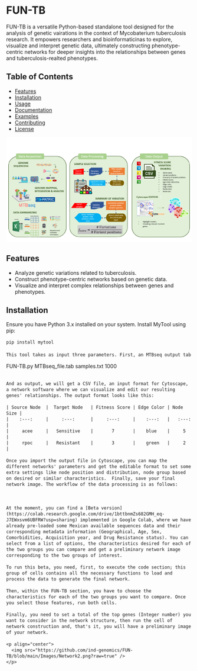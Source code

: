 # FUN-TB

FUN-TB is a versatile Python-based standalone tool designed for the analysis of genetic vairations in the context of Mycobaterium tuberculosis research. It empowers researchers and bioinformaticinas to explore, visualize and interpret  genetic data, ultimately constructing phenotype-centric networks for deeper insights into the relationships between genes and tuberculosis-realted phenotypes.

## Table of Contents

- [Features](#features)
- [Installation](#installation)
- [Usage](#usage)
- [Documentation](#documentation)
- [Examples](#examples)
- [Contributing](#contributing)
- [License](#license)

<p align="center">
  <img src="Images/FUN-TB.png" />
</p>

## Features

- Analyze genetic variations related to tuberculosis.
- Construct phenotype-centric networks based on genetic data.
- Visualize and interpret complex relationships between genes and phenotypes.

## Installation

Ensure you have Python 3.x installed on your system. Install MyTool using pip:

```bash
pip install mytool

This tool takes as input three parameters. First, an MTBseq output tab file. Second, a list of samples in txt format that you want to compare and, finally, an integer number representing the number of top genes you want to get from the interest groups. To run this tool, you have to execute the following-like command:

```
FUN-TB.py MTBseq_file.tab samples.txt 1000
```

And as output, we will get a CSV file, an input format for Cytoscape, a network software where we can visualize and edit our resulting genes' relationships. The output format looks like this:

| Source Node  |  Target Node   | Fitness Score | Edge Color | Node Size |
|    :---:     |     :---:      |     :---:     |    :---:   |   :---:   |
|     acee     |   Sensitive    |       7       |    blue    |     5     |
|     rpoc     |   Resistant    |       3       |    green   |     2     |

Once you import the output file in Cytoscape, you can map the different networks' parameters and get the editable format to set some extra settings like node position and distribution, node group based on desired or similar characteristics.  Finally, save your final network image. The workflow of the data processing is as follows:



At the moment, you can find a [Beta version](https://colab.research.google.com/drive/1bttbnmZs682GMH_eq-J7EWxsvm6UBFRW?usp=sharing) implemented in Google Colab, where we have already pre-loaded some Mexican available sequences data and their corresponding metadata information (Geographical, Age, Sex, Comorbidities, Acquisition year, and Drug Resistance status). You can select from a list of options, the characteristics desired for each of the two groups you can compare and get a preliminary network image corresponding to the two groups of interest.

To run this beta, you need, first, to execute the code section; this group of cells contains all the necessary functions to load and process the data to generate the final network.

Then, within the FUN-TB section, you have to choose the characteristics for each of the two groups you want to compare. Once you select those features, run both cells.

Finally, you need to set a total of the top genes (Integer number) you want to consider in the network structure, then run the cell of network construction and, that's it, you will have a preliminary image of your network.

<p align="center">
  <img src="https://github.com/ind-genomics/FUN-TB/blob/main/Images/Network2.png?raw=true" />
</p>
